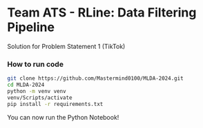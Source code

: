 # Team ATS - RLine: Data Filtering Pipeline
Solution for Problem Statement 1 (TikTok)

### How to run code
```bash
git clone https://github.com/Mastermind0100/MLDA-2024.git
cd MLDA-2024
python -m venv venv
venv/Scripts/activate
pip install -r requirements.txt
```

You can now run the Python Notebook!
